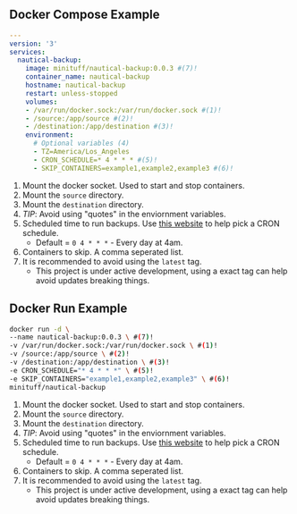 
## Docker Compose Example

```yaml
---
version: '3'
services:
  nautical-backup:
    image: minituff/nautical-backup:0.0.3 #(7)!
    container_name: nautical-backup
    hostname: nautical-backup
    restart: unless-stopped
    volumes:
    - /var/run/docker.sock:/var/run/docker.sock #(1)!
    - /source:/app/source #(2)!
    - /destination:/app/destination #(3)!
    environment:
      # Optional variables (4)
      - TZ=America/Los_Angeles
      - CRON_SCHEDULE=* 4 * * * #(5)!
      - SKIP_CONTAINERS=example1,example2,example3 #(6)!
```

1. Mount the docker socket. Used to start and stop containers.
2. Mount the `source` directory.
3. Mount the `destination` directory.
4. *TIP*: Avoid using "quotes" in the enviornment variables.
5. Scheduled time to run backups. Use [this website](https://crontab.guru) to help pick a CRON schedule.
    * Default = `0 4 * * *` - Every day at 4am.
6. Containers to skip. A comma seperated list.
7. It is recommended to avoid using the `latest` tag.
    * This project is under active development, using a exact tag can help avoid updates breaking things.


## Docker Run Example

```bash
docker run -d \
--name nautical-backup:0.0.3 \ #(7)!
-v /var/run/docker.sock:/var/run/docker.sock \ #(1)!
-v /source:/app/source \ #(2)!
-v /destination:/app/destination \ #(3)!
-e CRON_SCHEDULE="* 4 * * *" \ #(5)!
-e SKIP_CONTAINERS="example1,example2,example3" \ #(6)!
minituff/nautical-backup
```

1. Mount the docker socket. Used to start and stop containers.
2. Mount the `source` directory.
3. Mount the `destination` directory.
4. *TIP*: Avoid using "quotes" in the enviornment variables.
5. Scheduled time to run backups. Use [this website](https://crontab.guru) to help pick a CRON schedule.
    * Default = `0 4 * * *` - Every day at 4am.
6. Containers to skip. A comma seperated list.
7. It is recommended to avoid using the `latest` tag.
    * This project is under active development, using a exact tag can help avoid updates breaking things.

<br>
